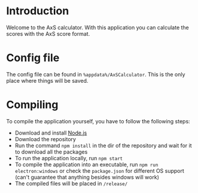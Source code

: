 # Introduction
Welcome to the AxS calculator. With this application you can calculate the scores with the AxS score format. 

# Config file
The config file can be found in `%appdata%/AxSCalculator`. This is the only place where things will be saved.

# Compiling
To compile the application yourself, you have to follow the following steps:

- Download and install [Node.js](https://nodejs.org/en/)
- Download the repository
- Run the command `npm install` in the dir of the repository and wait for it to download all the packages
- To run the application locally, run `npm start`
- To compile the application into an executable, run `npm run electron:windows` or check the `package.json` for different OS support (can't guarantee that anything besides windows will work)
- The compiled files will be placed in `/release/`
